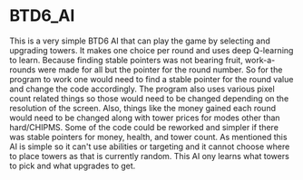 # BTD6_AI
This is a very simple BTD6 AI that can play the game by selecting and upgrading towers. It makes one choice per round and uses deep Q-learning to learn. Because finding stable pointers was not bearing fruit, work-a-rounds were made for all but the pointer for the round number. So for the program to work one would need to find a stable pointer for the round value and change the code accordingly. The program also uses various pixel count related things so those would need to be changed depending on the resolution of the screen. Also, things like the money gained each round would need to be changed along with tower prices for modes other than hard/CHIPMS. 
Some of the code could be reworked and simpler if there was stable pointers for money, health, and tower count.
As mentioned this AI is simple so it can't use abilities or targeting and it cannot choose where to place towers as that is currently random. This AI ony learns what towers to pick and what upgrades to get.
